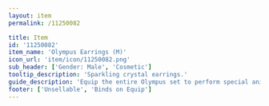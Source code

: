 ```yaml
---
layout: item
permalink: /11250082

title: Item
id: '11250082'
item_name: 'Olympus Earrings (M)'
icon_url: 'item/icon/11250082.png'
sub_header: ['Gender: Male', 'Cosmetic']
tooltip_description: 'Sparkling crystal earrings.'
guide_description: 'Equip the entire Olympus set to perform special animations.'
footer: ['Unsellable', 'Binds on Equip']
---
```

